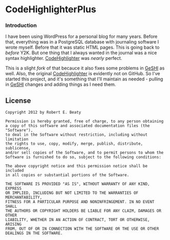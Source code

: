 CodeHighlighterPlus
===================

### Introduction

I have been using WordPress for a personal blog for many years. Before that,
everything was in a PostgreSQL database with journaling software I wrote
myself. Before that it was static HTML pages. This is going back to _before_
Y2K. But one thing that I always wanted in the journal was a nice syntax
highlighter.
[CodeHighlighter](http://wordpress.org/extend/plugins/code-highlighter/) was
_nearly_ perfect.

This is a slight _fork_ of that becauce it also fixes some problems in
[GeSHI](http://qbnz.com/highlighter/) as well. Also, the original
[CodeHighlighter](http://wordpress.org/extend/plugins/code-highlighter/) is
evidently not on GitHub. So I've started this project, and it's something
that I'll maintain as needed - pulling in [GeSHI](http://qbnz.com/highlighter/)
changes and adding things as I need them.

License
-------

	Copyright 2012 by Robert E. Beaty

	Permission is hereby granted, free of charge, to any person obtaining
	a copy of this software and associated documentation files (the "Software"),
	to deal in the Software without restriction, including without limitation
	the rights to use, copy, modify, merge, publish, distribute, sublicense,
	and/or sell copies of the Software, and to permit persons to whom the
	Software is furnished to do so, subject to the following conditions:

	The above copyright notice and this permission notice shall be included
	in all copies or substantial portions of the Software.

	THE SOFTWARE IS PROVIDED "AS IS", WITHOUT WARRANTY OF ANY KIND, EXPRESS
	OR IMPLIED, INCLUDING BUT NOT LIMITED TO THE WARRANTIES OF MERCHANTABILITY,
	FITNESS FOR A PARTICULAR PURPOSE AND NONINFRINGEMENT. IN NO EVENT SHALL
	THE AUTHORS OR COPYRIGHT HOLDERS BE LIABLE FOR ANY CLAIM, DAMAGES OR OTHER
	LIABILITY, WHETHER IN AN ACTION OF CONTRACT, TORT OR OTHERWISE, ARISING
	FROM, OUT OF OR IN CONNECTION WITH THE SOFTWARE OR THE USE OR OTHER
	DEALINGS IN THE SOFTWARE.

